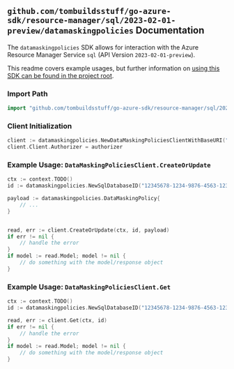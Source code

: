 
## `github.com/tombuildsstuff/go-azure-sdk/resource-manager/sql/2023-02-01-preview/datamaskingpolicies` Documentation

The `datamaskingpolicies` SDK allows for interaction with the Azure Resource Manager Service `sql` (API Version `2023-02-01-preview`).

This readme covers example usages, but further information on [using this SDK can be found in the project root](https://github.com/tombuildsstuff/go-azure-sdk/tree/main/docs).

### Import Path

```go
import "github.com/tombuildsstuff/go-azure-sdk/resource-manager/sql/2023-02-01-preview/datamaskingpolicies"
```


### Client Initialization

```go
client := datamaskingpolicies.NewDataMaskingPoliciesClientWithBaseURI("https://management.azure.com")
client.Client.Authorizer = authorizer
```


### Example Usage: `DataMaskingPoliciesClient.CreateOrUpdate`

```go
ctx := context.TODO()
id := datamaskingpolicies.NewSqlDatabaseID("12345678-1234-9876-4563-123456789012", "example-resource-group", "serverValue", "databaseValue")

payload := datamaskingpolicies.DataMaskingPolicy{
	// ...
}


read, err := client.CreateOrUpdate(ctx, id, payload)
if err != nil {
	// handle the error
}
if model := read.Model; model != nil {
	// do something with the model/response object
}
```


### Example Usage: `DataMaskingPoliciesClient.Get`

```go
ctx := context.TODO()
id := datamaskingpolicies.NewSqlDatabaseID("12345678-1234-9876-4563-123456789012", "example-resource-group", "serverValue", "databaseValue")

read, err := client.Get(ctx, id)
if err != nil {
	// handle the error
}
if model := read.Model; model != nil {
	// do something with the model/response object
}
```
